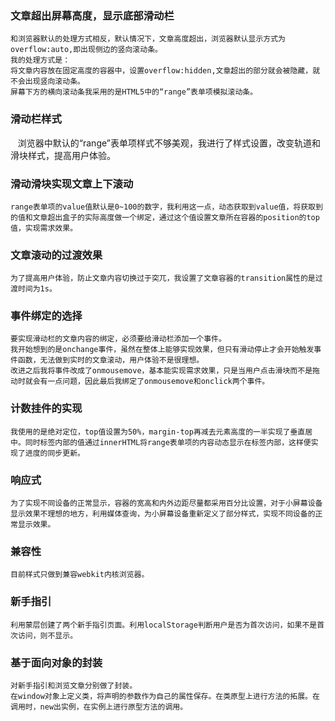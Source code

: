 ### 文章超出屏幕高度，显示底部滑动栏
    和浏览器默认的处理方式相反，默认情况下，文章高度超出，浏览器默认显示方式为overflow:auto,即出现侧边的竖向滚动条。
    我的处理方式是：
    将文章内容放在固定高度的容器中，设置overflow:hidden,文章超出的部分就会被隐藏，就不会出现竖向滚动条。
    屏幕下方的横向滚动条我采用的是HTML5中的“range”表单项模拟滚动条。

### 滑动栏样式
    浏览器中默认的“range”表单项样式不够美观，我进行了样式设置，改变轨道和滑块样式，提高用户体验。

### 滑动滑块实现文章上下滚动
    range表单项的value值默认是0~100的数字，我利用这一点，动态获取到value值，将获取到的值和文章超出盒子的实际高度做一个绑定，通过这个值设置文章所在容器的position的top值，实现需求效果。

### 文章滚动的过渡效果
    为了提高用户体验，防止文章内容切换过于突兀，我设置了文章容器的transition属性的是过渡时间为1s。

### 事件绑定的选择
    要实现滑动栏的文章内容的绑定，必须要给滑动栏添加一个事件。
    我开始想到的是onchange事件，虽然在整体上能够实现效果，但只有滑动停止才会开始触发事件函数，无法做到实时的文章滚动，用户体验不是很理想。
    改进之后我将事件改成了onmousemove，基本能实现需求效果，只是当用户点击滑块而不是拖动时就会有一点问题，因此最后我绑定了onmousemove和onclick两个事件。

### 计数挂件的实现
    我使用的是绝对定位，top值设置为50%，margin-top再减去元素高度的一半实现了垂直居中。同时标签内部的值通过innerHTML将range表单项的内容动态显示在标签内部，这样便实现了进度的同步更新。

### 响应式
    为了实现不同设备的正常显示，容器的宽高和内外边距尽量都采用百分比设置，对于小屏幕设备显示效果不理想的地方，利用媒体查询，为小屏幕设备重新定义了部分样式，实现不同设备的正常显示效果。

### 兼容性
    目前样式只做到兼容webkit内核浏览器。

### 新手指引
    利用蒙层创建了两个新手指引页面。利用localStorage判断用户是否为首次访问，如果不是首次访问，则不显示。

### 基于面向对象的封装
    对新手指引和浏览文章分别做了封装。
    在window对象上定义类，将声明的参数作为自己的属性保存。在类原型上进行方法的拓展。在调用时，new出实例，在实例上进行原型方法的调用。
